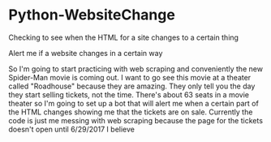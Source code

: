 # Python-WebsiteChange
Checking to see when the HTML for a site changes to a certain thing

Alert me if a website changes in a certain way

So I'm going to start practicing with web scraping and conveniently the new Spider-Man movie is coming out. I want to go see this movie at a theater called "Roadhouse" because they are amazing. They only tell you the day they start selling tickets, not the time. There's about 63 seats in a movie theater so I'm going to set up a bot that will alert me when a certain part of the HTML changes showing me that the tickets are on sale. Currently the code is just me messing with web scraping because the page for the tickets doesn't open until 6/29/2017 I believe
